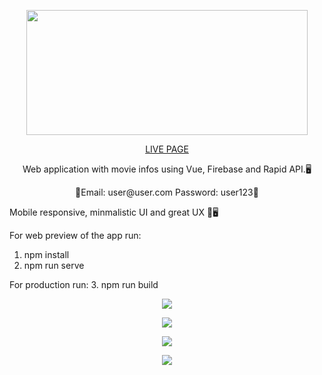 <p align="center">
<img height="200" width="450" src="https://i.ibb.co/C5pccTQ/Movie-Book.png" />
</p>

<p align="center">
   <a href="https://moviebookvue.netlify.app/register">LIVE PAGE</a>
</p>
<p align="center">Web application with movie infos using Vue, Firebase and Rapid API.🖥️</p>
<p align="center">📧Email: user@user.com Password: user123🔑</p>




Mobile responsive, minmalistic UI and  great UX 📱🖥️

For web preview of the app run:
1. npm install
2. npm run serve
   
For production run:
3. npm run build

<p align="center">
<img src="https://i.ibb.co/VHDdJRS/1.png" />
</p>

<p align="center">
<img src="https://i.ibb.co/5YqvB5m/2.png" />
</p>

<p align="center">
<img src="https://i.ibb.co/VgzfZNP/3.png" />
</p>

<p align="center">
<img src="https://i.ibb.co/YQT5M2h/4.png" />
</p>
